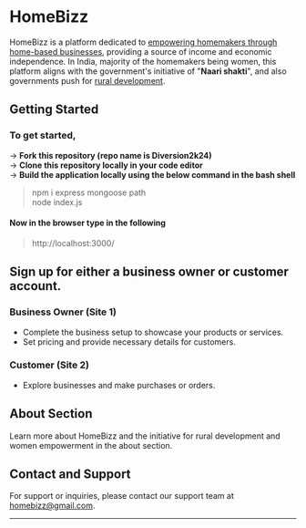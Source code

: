 # HomeBizz

HomeBizz is a platform dedicated to <ins>empowering homemakers through home-based businesses</ins>, providing a source of income and economic independence. In India, majority of the homemakers being women, this platform aligns with the government's initiative of "__Naari shakti__", and also governments push for <ins>rural development</ins>.

## Getting Started

### To get started,
 -> **Fork this repository (repo name is Diversion2k24)** <br>
 -> **Clone this repository locally in your code editor** <br>
 -> **Build the application locally using the below command in the bash shell** <br>
> npm i express mongoose path <br>
> node index.js  

 #### Now in the browser type in the following
> http://localhost:3000/

## Sign up for either a business owner or customer account.

### Business Owner (Site 1)
- Complete the business setup to showcase your products or services.
- Set pricing and provide necessary details for customers.

### Customer (Site 2)
- Explore businesses and make purchases or orders.

## About Section

Learn more about HomeBizz and the initiative for rural development and women empowerment in the about section.

## Contact and Support

For support or inquiries, please contact our support team at homebizz@gmail.com.

---


